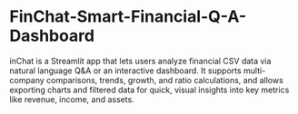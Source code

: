 # FinChat-Smart-Financial-Q-A-Dashboard
inChat is a Streamlit app that lets users analyze financial CSV data via natural language Q&amp;A or an interactive dashboard. It supports multi-company comparisons, trends, growth, and ratio calculations, and allows exporting charts and filtered data for quick, visual insights into key metrics like revenue, income, and assets.
